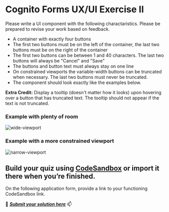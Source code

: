 # Cognito Forms UX/UI Exercise II

Please write a UI component with the following charactaristics. Please be prepared to revise your work based on feedback.

- A container with exactly four buttons
- The first two buttons must be on the left of the container, the last two buttons must be on the right of the container
- The first two buttons can be between 1 and 40 characters. The last two buttons will always be "Cancel" and "Save"
- The buttons and button text must always stay on one line
- On constrained viewports the variable-width buttons can be truncated when necessary. The last two buttons must never be truncated.
- The component should look exactly like the examples below.

**Extra Credit:** Display a tooltip (doesn't matter how it looks) upon hovering over a button that has truncated text. The tooltip should not appear if the text is not truncated.

### Example with plenty of room
![wide-viewport](https://user-images.githubusercontent.com/4097146/179766658-97b68788-e582-4717-af23-d89a43615eb0.svg)

### Example with a more constrained viewport
![narrow-viewport](https://user-images.githubusercontent.com/4097146/179766702-89d58bc3-cba6-4de0-b379-ad56aaf89410.svg)

Build your quiz using [CodeSandbox](https://codesandbox.io) or import it there when you’re finished.
---
On the following application form, provide a link to your functioning CodeSandbox link.

:memo: ___[Submit your solution here](https://www.cognitoforms.com/CognitoForms/EmploymentSurvey?entry=%7B%22Position%22%3A%2259-18%22%7D)___ :mailbox:
